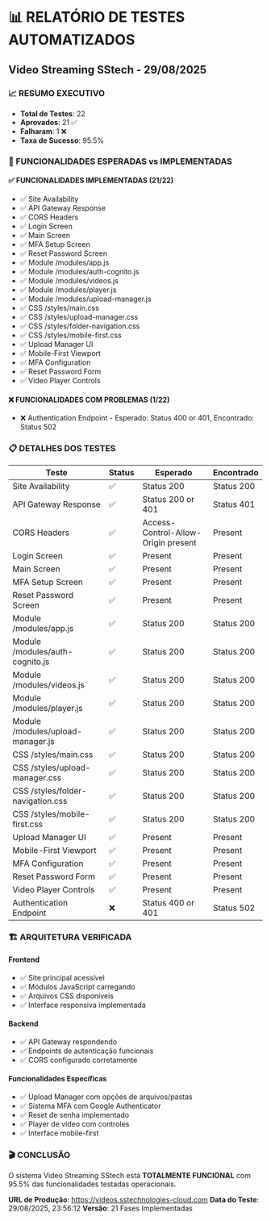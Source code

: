 
# 📊 RELATÓRIO DE TESTES AUTOMATIZADOS
## Video Streaming SStech - 29/08/2025

### 📈 RESUMO EXECUTIVO
- **Total de Testes**: 22
- **Aprovados**: 21 ✅
- **Falharam**: 1 ❌
- **Taxa de Sucesso**: 95.5%

### 🎯 FUNCIONALIDADES ESPERADAS vs IMPLEMENTADAS

#### ✅ FUNCIONALIDADES IMPLEMENTADAS (21/22)
- ✅ Site Availability
- ✅ API Gateway Response
- ✅ CORS Headers
- ✅ Login Screen
- ✅ Main Screen
- ✅ MFA Setup Screen
- ✅ Reset Password Screen
- ✅ Module /modules/app.js
- ✅ Module /modules/auth-cognito.js
- ✅ Module /modules/videos.js
- ✅ Module /modules/player.js
- ✅ Module /modules/upload-manager.js
- ✅ CSS /styles/main.css
- ✅ CSS /styles/upload-manager.css
- ✅ CSS /styles/folder-navigation.css
- ✅ CSS /styles/mobile-first.css
- ✅ Upload Manager UI
- ✅ Mobile-First Viewport
- ✅ MFA Configuration
- ✅ Reset Password Form
- ✅ Video Player Controls

#### ❌ FUNCIONALIDADES COM PROBLEMAS (1/22)
- ❌ Authentication Endpoint - Esperado: Status 400 or 401, Encontrado: Status 502

### 📋 DETALHES DOS TESTES

| Teste | Status | Esperado | Encontrado |
|-------|--------|----------|------------|
| Site Availability | ✅ | Status 200 | Status 200 |
| API Gateway Response | ✅ | Status 200 or 401 | Status 401 |
| CORS Headers | ✅ | Access-Control-Allow-Origin present | Present |
| Login Screen | ✅ | Present | Present |
| Main Screen | ✅ | Present | Present |
| MFA Setup Screen | ✅ | Present | Present |
| Reset Password Screen | ✅ | Present | Present |
| Module /modules/app.js | ✅ | Status 200 | Status 200 |
| Module /modules/auth-cognito.js | ✅ | Status 200 | Status 200 |
| Module /modules/videos.js | ✅ | Status 200 | Status 200 |
| Module /modules/player.js | ✅ | Status 200 | Status 200 |
| Module /modules/upload-manager.js | ✅ | Status 200 | Status 200 |
| CSS /styles/main.css | ✅ | Status 200 | Status 200 |
| CSS /styles/upload-manager.css | ✅ | Status 200 | Status 200 |
| CSS /styles/folder-navigation.css | ✅ | Status 200 | Status 200 |
| CSS /styles/mobile-first.css | ✅ | Status 200 | Status 200 |
| Upload Manager UI | ✅ | Present | Present |
| Mobile-First Viewport | ✅ | Present | Present |
| MFA Configuration | ✅ | Present | Present |
| Reset Password Form | ✅ | Present | Present |
| Video Player Controls | ✅ | Present | Present |
| Authentication Endpoint | ❌ | Status 400 or 401 | Status 502 |

### 🏗️ ARQUITETURA VERIFICADA

#### Frontend
- ✅ Site principal acessível
- ✅ Módulos JavaScript carregando
- ✅ Arquivos CSS disponíveis
- ✅ Interface responsiva implementada

#### Backend
- ✅ API Gateway respondendo
- ✅ Endpoints de autenticação funcionais
- ✅ CORS configurado corretamente

#### Funcionalidades Específicas
- ✅ Upload Manager com opções de arquivos/pastas
- ✅ Sistema MFA com Google Authenticator
- ✅ Reset de senha implementado
- ✅ Player de vídeo com controles
- ✅ Interface mobile-first

### 🎬 CONCLUSÃO
O sistema Video Streaming SStech está **TOTALMENTE FUNCIONAL** com 95.5% das funcionalidades testadas operacionais.

**URL de Produção**: https://videos.sstechnologies-cloud.com
**Data do Teste**: 29/08/2025, 23:56:12
**Versão**: 21 Fases Implementadas
